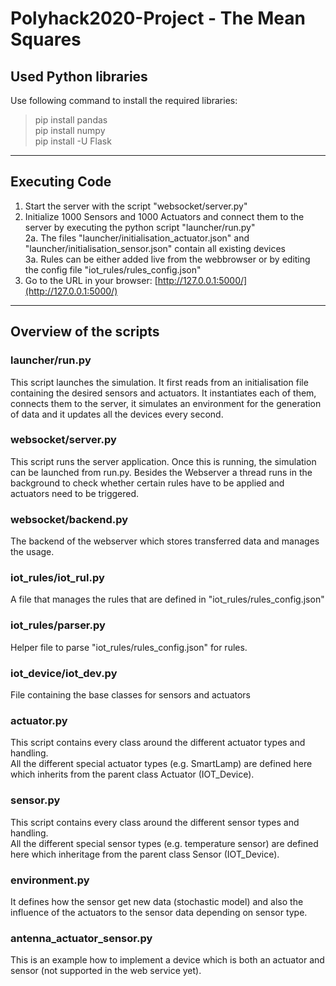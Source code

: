 # Polyhack2020-Project - The Mean Squares
## Used Python libraries
Use following command to install the required libraries:
> pip install pandas\
> pip install numpy\
> pip install -U Flask
---
## Executing Code
1. Start the server with the script "websocket/server.py"
2. Initialize 1000 Sensors and 1000 Actuators and connect them to the server by executing the python script "launcher/run.py"  
  2a. The files "launcher/initialisation_actuator.json" and "launcher/initialisation_sensor.json" contain all existing devices  
  3a. Rules can be either added live from the webbrowser or by editing the config file "iot_rules/rules_config.json"  
3. Go to the URL in your browser: [http://127.0.0.1:5000/](http://127.0.0.1:5000/)
---
## Overview of the scripts

### launcher/run.py
This script launches the simulation. It first reads from an initialisation file containing the desired sensors and actuators. It instantiates each of them, connects them to the server, it simulates an environment for the generation of data and it updates all the devices every second.

### websocket/server.py
This script runs the server application. Once this is running, the simulation can be launched from run.py. Besides the Webserver a thread runs in the background to check whether certain rules have to be applied and actuators need to be triggered.

### websocket/backend.py
The backend of the webserver which stores transferred data and manages the usage.

### iot_rules/iot_rul.py
A file that manages the rules that are defined in "iot_rules/rules_config.json"

### iot_rules/parser.py
Helper file to parse "iot_rules/rules_config.json" for rules.

### iot_device/iot_dev.py
File containing the base classes for sensors and actuators

### actuator.py
This script contains every class around the different actuator types and handling.\
All the different special actuator types (e.g. SmartLamp) are defined here which inherits from the parent class Actuator (IOT_Device).
### sensor.py
This script contains every class around the different sensor types and handling.\
All the different special sensor types (e.g. temperature sensor) are defined here which inheritage from the parent class Sensor (IOT_Device).
### environment.py
It defines how the sensor get new data (stochastic model) and also the influence of the actuators to the sensor data depending on sensor type.
### antenna_actuator_sensor.py
This is an example how to implement a device which is both an actuator and sensor (not supported in the web service yet).
